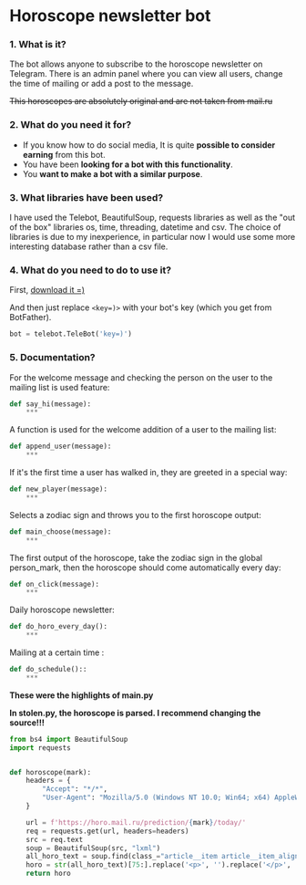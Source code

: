 # Horoscope newsletter bot
### 1. What is it?
The bot allows anyone to subscribe to the horoscope newsletter on Telegram. There is an admin panel where you can view all users, change the time of mailing or add a post to the message. 

~~This horoscopes are absolutely original and are not taken from mail.ru~~

### 2. What do you need it for?
- If you know how to do social media, It is quite __possible to consider earning__ from this bot.
- You have been __looking for a bot with this functionality__.
- You __want to make a bot with a similar purpose__.

### 3. What libraries have been used?
I have used the Telebot, BeautifulSoup, requests libraries as well as the "out of the box" libraries os, time, threading, datetime and csv. The choice of libraries is due to my inexperience, in particular now I would use some more interesting database rather than a csv file.

### 4. What do you need to do to use it?
First, [download it =)](https://github.com/LevRuzaev/Horoscope-newsletter-bot/releases/tag/Horobot)

And then just replace ```<key=)>``` with your bot's key (which you get from BotFather).
```python
bot = telebot.TeleBot('key=)')
```

### 5. Documentation?
For the welcome message and checking the person on the user to the mailing list is used feature:
```python
def say_hi(message):
    ***
```

A function is used for the welcome addition of a user to the mailing list:

```python
def append_user(message):
    ***
```

If it's the first time a user has walked in, they are greeted in a special way:

```python
def new_player(message):
    ***
```

Selects a zodiac sign and throws you to the first horoscope output:

```python
def main_choose(message):
    ***
```

The first output of the horoscope, take the zodiac sign in the global person_mark, then the horoscope should come automatically every day:

```python
def on_click(message):
    ***
```

Daily horoscope newsletter:

```python
def do_horo_every_day():
    ***
```

Mailing at a certain time :

```python
def do_schedule()::
    ***
```

__These were the highlights of main.py__

__In stolen.py, the horoscope is parsed. I recommend changing the source!!!__
```python
from bs4 import BeautifulSoup
import requests


def horoscope(mark):
    headers = {
        "Accept": "*/*",
        "User-Agent": "Mozilla/5.0 (Windows NT 10.0; Win64; x64) AppleWebKit/537.36 (KHTML, like Gecko) Chrome/113.0.0.0 Safari/537.36 OPR/99.0.0.0 (Edition Yx GX)"
    }

    url = f'https://horo.mail.ru/prediction/{mark}/today/'
    req = requests.get(url, headers=headers)
    src = req.text
    soup = BeautifulSoup(src, "lxml")
    all_horo_text = soup.find(class_="article__item article__item_alignment_left article__item_html")
    horo = str(all_horo_text)[75:].replace('<p>', '').replace('</p>', '').replace('</div>', '')
    return horo

```
